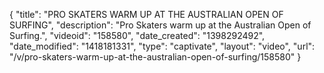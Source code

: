 {
    "title": "PRO SKATERS WARM UP AT THE AUSTRALIAN OPEN OF SURFING",
    "description": "Pro Skaters warm up at the Australian Open of Surfing.",
    "videoid": "158580",
    "date_created": "1398292492",
    "date_modified": "1418181331",
    "type": "captivate",
    "layout": "video",
    "url": "\/v\/pro-skaters-warm-up-at-the-australian-open-of-surfing\/158580"
}